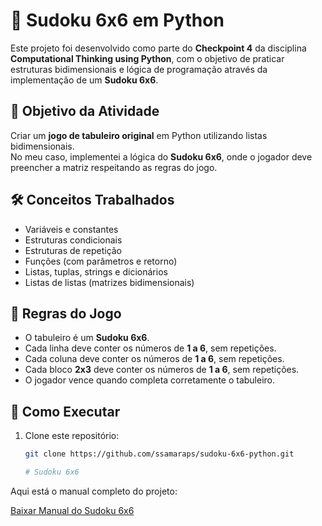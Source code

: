 # 🧩 Sudoku 6x6 em Python

Este projeto foi desenvolvido como parte do **Checkpoint 4** da disciplina **Computational Thinking using Python**, com o objetivo de praticar estruturas bidimensionais e lógica de programação através da implementação de um **Sudoku 6x6**.

## 📌 Objetivo da Atividade
Criar um **jogo de tabuleiro original** em Python utilizando listas bidimensionais.  
No meu caso, implementei a lógica do **Sudoku 6x6**, onde o jogador deve preencher a matriz respeitando as regras do jogo.

## 🛠️ Conceitos Trabalhados
- Variáveis e constantes  
- Estruturas condicionais  
- Estruturas de repetição  
- Funções (com parâmetros e retorno)  
- Listas, tuplas, strings e dicionários  
- Listas de listas (matrizes bidimensionais)  

## 📖 Regras do Jogo
- O tabuleiro é um **Sudoku 6x6**.  
- Cada linha deve conter os números de **1 a 6**, sem repetições.  
- Cada coluna deve conter os números de **1 a 6**, sem repetições.  
- Cada bloco **2x3** deve conter os números de **1 a 6**, sem repetições.  
- O jogador vence quando completa corretamente o tabuleiro.  

## 🚀 Como Executar
1. Clone este repositório:
   ```bash
   git clone https://github.com/ssamaraps/sudoku-6x6-python.git

   # Sudoku 6x6

Aqui está o manual completo do projeto:

[Baixar Manual do Sudoku 6x6](/Manual_Sudoku_6x6.docx)

